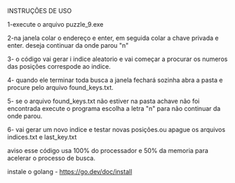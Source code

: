 INSTRUÇÕES DE USO

1-execute o arquivo puzzle_9.exe

2-na janela colar o endereço e enter, em seguida colar a chave privada e enter. deseja continuar da onde parou "n"


3- o código vai gerar i indice aleatorio e vai começar a procurar os numeros das posições correspode ao indice.

4- quando ele terminar toda busca a janela fechará sozinha abra a pasta e procure pelo arquivo found_keys.txt.

5- se o arquivo found_keys.txt não estiver na pasta achave não foi encontrada execute o programa escolha a letra "n" para não continuar da onde parou.

6- vai gerar um novo indice e testar novas posições.ou apague os arquivos indices.txt e last_key.txt

aviso esse código usa 100% do processador e 50% da memoria para acelerar o processo de busca.

instale o golang - https://go.dev/doc/install
